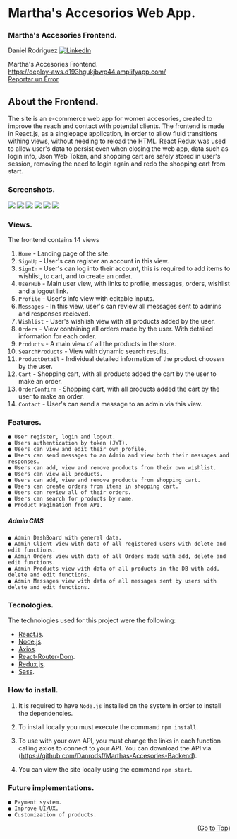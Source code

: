 # Martha's Accesorios Web App.

<div id="top"></div>

  <h3>Martha's Accesories Frontend.</h3>

Daniel Rodriguez
[![LinkedIn][linkedin-shield]][linkedin-url]

  <p>
    Martha's Accesories Frontend.
    <br />
    <a href="https://deploy-aws.d193hgukjbwp44.amplifyapp.com/">https://deploy-aws.d193hgukjbwp44.amplifyapp.com/</a>
    <br />
    <a href="https://github.com/Danrodsf/Marthas-Accesories-Frontend/issues">Reportar un Error</a>
  </p>
</div>

## About the Frontend.

The site is an e-commerce web app for women accesories, created to improve the reach and contact with potential clients.
The frontend is made in React.js, as a singlepage application, in order to allow fluid transitions withing views, without needing to reload the HTML. React Redux was used to allow user's data to persist even when closing the web app, data such as login info, Json Web Token, and shopping cart are safely stored in user's session, removing the need to login again and redo the shopping cart from start.

### Screenshots.

<img src=https://raw.githubusercontent.com/Danrodsf/Marthas-Accesories-Frontend/main/src/img/screens/1.png>
<img src=https://raw.githubusercontent.com/Danrodsf/Marthas-Accesories-Frontend/main/src/img/screens/2.png>
<img src=https://raw.githubusercontent.com/Danrodsf/Marthas-Accesories-Frontend/main/src/img/screens/3.png>
<img src=https://raw.githubusercontent.com/Danrodsf/Marthas-Accesories-Frontend/main/src/img/screens/4.png>
<img src=https://raw.githubusercontent.com/Danrodsf/Marthas-Accesories-Frontend/main/src/img/screens/5.png>
<img src=https://raw.githubusercontent.com/Danrodsf/Marthas-Accesories-Frontend/main/src/img/screens/6.png>

### Views.

The frontend contains 14 views

1. `Home` - Landing page of the site.
2. `SignUp` - User's can register an account in this view.
3. `SignIn` - User's can log into their account, this is required to add items to wishlist, to cart, and to create an order.
4. `UserHub` - Main user view, with links to profile, messages, orders, wishlist and a logout link.
5. `Profile` - User's info view with editable inputs.
6. `Messages` - In this view, user's can review all messages sent to admins and responses recieved.
7. `Wishlist` - User's wishlish view with all products added by the user.
8. `Orders` - View containing all orders made by the user. With detailed information for each order.
9. `Products` - A main view of all the products in the store.
10. `SearchProducts` - View with dynamic search results.
11. `ProductDetail` - Individual detailed information of the product choosen by the user.
12. `Cart` - Shopping cart, with all products added the cart by the user to make an order.
13. `OrderConfirm` - Shopping cart, with all products added the cart by the user to make an order.
14. `Contact` - User's can send a message to an admin via this view.

### Features.

```
● User register, login and logout.
● Users authentication by token (JWT).
● Users can view and edit their own profile.
● Users can send messages to an Admin and view both their messages and responses.
● Users can add, view and remove products from their own wishlist.
● Users can view all products.
● Users can add, view and remove products from shopping cart.
● Users can create orders from items in shopping cart.
● Users can review all of their orders.
● Users can search for products by name.
● Product Pagination from API.

```

##### Admin CMS

```
● Admin DashBoard with general data.
● Admin Client view with data of all registered users with delete and edit functions.
● Admin Orders view with data of all Orders made with add, delete and edit functions.
● Admin Products view with data of all products in the DB with add, delete and edit functions.
● Admin Messages view with data of all messages sent by users with delete and edit functions.
```

### Tecnologies.

The technologies used for this project were the following:

- [React.js](https://es.reactjs.org/).
- [Node.js](https://nodejs.org/).
- [Axios](https://axios-http.com/).
- [React-Router-Dom](https://reactrouter.com/).
- [Redux.js](https://redux.js.org/).
- [Sass](https://sass-lang.com/).

### How to install.

1. It is required to have `Node.js` installed on the system in order to install the dependencies.

2. To install locally you must execute the command `npm install`.

3. To use with your own API, you must change the links in each function calling axios to connect to your API. You can download the API via (https://github.com/Danrodsf/Marthas-Accesories-Backend).

4. You can view the site locally using the command `npm start`.

[linkedin-shield]: https://img.shields.io/badge/-LinkedIn-black.svg?style=for-the-badge&logo=linkedin&colorB=555
[linkedin-url]: https://www.linkedin.com/in/danielrodriguezserafin/

### Future implementations.

```
● Payment system.
● Improve UI/UX.
● Customization of products.

```

<p align="right">(<a href="#top">Go to Top</a>)</p>

